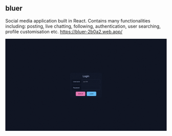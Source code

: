 ## **bluer**
Social media application built in React. Contains many functionalities including: posting, live chatting, following, authentication, user searching, profile customisation etc.
https://bluer-2b0a2.web.app/

![](demo.gif)
